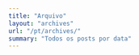 ```yaml
---
title: "Arquivo"
layout: "archives"
url: "/pt/archives/"
summary: "Todos os posts por data"
---
```

